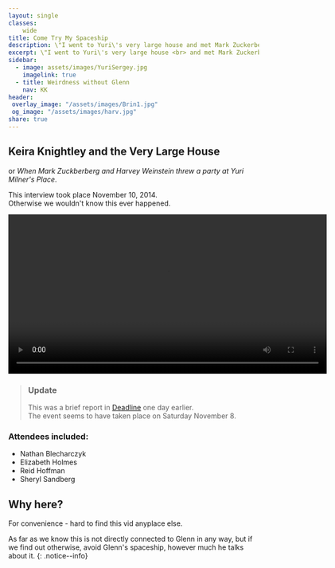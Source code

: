 ```yaml
---
layout: single
classes:
    wide
title: Come Try My Spaceship
description: \"I went to Yuri\'s very large house and met Mark Zuckerberg. And...Google people\"
excerpt: \"I went to Yuri\'s very large house <br> and met Mark Zuckerberg. <br> And Google people\"
sidebar:
  - image: assets/images/YuriSergey.jpg
    imagelink: true
  - title: Weirdness without Glenn
    nav: KK
header:
 overlay_image: "/assets/images/Brin1.jpg"
 og_image: "/assets/images/harv.jpg"
share: true
---
```


## Keira Knightley and the Very Large House

or _When Mark Zuckberberg and Harvey Weinstein threw a party at Yuri Milner's Place_.

This interview took place November 10, 2014.  
Otherwise we wouldn't know this ever happened.

<video controls width="640">
<source src="assets/video/JKcut1.mp4" type="video/mp4">
</video>

> ### Update
>
> This was a brief report in [Deadline](https://deadline.com/2014/11/oscar-facebooks-mark-zuckerberg-weinstein-imitation-game-1201279538/) one day earlier.  
> The event seems to have taken place on Saturday November 8.

### Attendees included:

* Nathan Blecharczyk
* Elizabeth Holmes
* Reid Hoffman
* Sheryl Sandberg

## Why here?

For convenience - hard to find this vid anyplace else.

As far as we know this is not directly connected to Glenn in any way,
but if we find out otherwise,
avoid Glenn's spaceship, however much he talks about it.
{: .notice--info}
